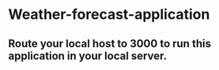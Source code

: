 # Weather-forecast-application
## Route your local host to 3000 to run this application in your local server.
